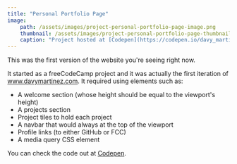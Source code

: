 ```yaml
---
title: "Personal Portfolio Page"
image:
    path: /assets/images/project-personal-portfolio-page-image.png
    thumbnail: /assets/images/project-personal-portfolio-page-thumbnail.png
    caption: "Project hosted at [Codepen](https://codepen.io/davy_martinez/pen/KJPdRq)"
---
```

This was the first version of the website you're seeing right now.

It started as a freeCodeCamp project and it was actually the first iteration of www.davymartinez.com. It required using elements such as:

* A welcome section (whose height should be equal to the viewport's height)
* A projects section
* Project tiles to hold each project
* A navbar that would always at the top of the viewport
* Profile links (to either GitHub or FCC)
* A media query CSS element

You can check the code out at [Codepen](https://codepen.io/davy_martinez/pen/KJPdRq).
